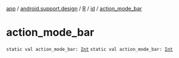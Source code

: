 [app](../../../index.md) / [android.support.design](../../index.md) / [R](../index.md) / [id](index.md) / [action_mode_bar](./action_mode_bar.md)

# action_mode_bar

`static val action_mode_bar: `[`Int`](https://kotlinlang.org/api/latest/jvm/stdlib/kotlin/-int/index.html)
`static val action_mode_bar: `[`Int`](https://kotlinlang.org/api/latest/jvm/stdlib/kotlin/-int/index.html)